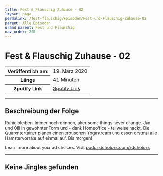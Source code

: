 ```yaml
---
title: Fest & Flauschig Zuhause - 02
layout: page
permalink: /fest-flauschig/episoden/Fest-und-Flauschig-Zuhause-02
parent: Alle Episoden
grand_parent: Fest und Flauschig
nav_order: 200
---
```


# Fest & Flauschig Zuhause - 02
<table class="resp-table dcf-table dcf-table-responsive dcf-table-bordered dcf-table-striped dcf-w-100%">
                    <tbody>
                        <tr>
                            <th scope="row">Veröffentlich am:</th>
                            <td data-label="Veröffentlich am:">19. März 2020</td>
                        </tr>
                        <tr>
                            <th scope="row">Länge </th>
                            <td data-label="Länge ">41 Minuten</td>
                        </tr><tr>
                                <th scope="row">Spotify Link</th>
                                <td data-label="Spotify Link"><a href="https://open.spotify.com/episode/6YuusTwrJojHDmkgzYTPeQ">Spotify Link</a></td>
                            </tr></tbody>
                </table>

***

## Beschreibung der Folge

<div>
Ruhig bleiben. Immer noch drinnen, aber some things never change. Jan und Olli in gewohnter Form und - dank Homeoffice - teilweise nackt. Die Quarentertainer planen einen erotischen Yogastream und essen erstmal alle Hamstervorräte auf einmal auf. Bis morgen!<p> </p><p>Learn more about your ad choices. Visit <a href="https://podcastchoices.com/adchoices">podcastchoices.com/adchoices</a></p>  
</div>

***

## Keine Jingles gefunden